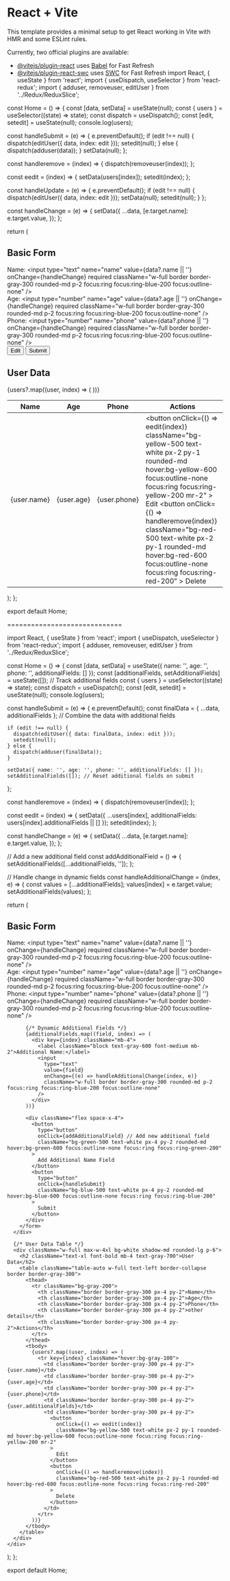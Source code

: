 # React + Vite

This template provides a minimal setup to get React working in Vite with HMR and some ESLint rules.

Currently, two official plugins are available:

- [@vitejs/plugin-react](https://github.com/vitejs/vite-plugin-react/blob/main/packages/plugin-react/README.md) uses [Babel](https://babeljs.io/) for Fast Refresh
- [@vitejs/plugin-react-swc](https://github.com/vitejs/vite-plugin-react-swc) uses [SWC](https://swc.rs/) for Fast Refresh
import React, { useState } from 'react';
import { useDispatch, useSelector } from 'react-redux';
import { adduser, removeuser, editUser } from '../Redux/ReduxSlice';

const Home = () => {
  const [data, setData] = useState(null);
  const { users } = useSelector((state) => state);
  const dispatch = useDispatch();
  const [edit, setedit] = useState(null);
  console.log(users);

  const handleSubmit = (e) => {
    e.preventDefault();
    if (edit !== null) {
      dispatch(editUser({ data, index: edit }));
      setedit(null);
    } else {
      dispatch(adduser(data));
    }
    setData(null);
  };
  

  const handleremove = (index) => {
    dispatch(removeuser(index));
  };

  const eedit = (index) => {
    setData(users[index]);
    setedit(index);
  };

  const handleUpdate = (e) => {
    e.preventDefault();
    if (edit !== null) {
      dispatch(editUser({ data, index: edit }));
      setData(null);
      setedit(null);
    }
  };
  
  const handleChange = (e) => {
    setData({
      ...data,
      [e.target.name]: e.target.value, 
    });
  };

  return (
    <div className="flex flex-col items-center min-h-screen bg-gray-100">
      <div className="bg-white shadow-md rounded-lg p-6 w-full max-w-md mb-8">
        <h2 className="text-2xl font-bold mb-6 text-gray-700">Basic Form</h2>
        <form>
          <div className="mb-4">
            <label className="block text-gray-600 font-medium mb-2">Name:</label>
            <input
              type="text"
              name="name"
              value={data?.name || ''}
              onChange={handleChange}
              required
              className="w-full border border-gray-300 rounded-md p-2 focus:ring focus:ring-blue-200 focus:outline-none"
            />
          </div>
          <div className="mb-4">
            <label className="block text-gray-600 font-medium mb-2">Age:</label>
            <input
              type="number"
              name="age"
              value={data?.age || ''}
              onChange={handleChange}
              required
              className="w-full border border-gray-300 rounded-md p-2 focus:ring focus:ring-blue-200 focus:outline-none"
            />
          </div>
          <div className="mb-4">
            <label className="block text-gray-600 font-medium mb-2">Phone:</label>
            <input
              type="number"
              name="phone"
              value={data?.phone || ''}
              onChange={handleChange}
              required
              className="w-full border border-gray-300 rounded-md p-2 focus:ring focus:ring-blue-200 focus:outline-none"
            />
          </div>
          <div className="flex space-x-4">
            <button
              type="button"
              onClick={handleUpdate}
              className="bg-yellow-500 text-white px-4 py-2 rounded-md hover:bg-yellow-600 focus:outline-none focus:ring focus:ring-yellow-200"
            >
              Edit
            </button>
            <button
              onClick={handleSubmit}
              type="submit"
              className="bg-blue-500 text-white px-4 py-2 rounded-md hover:bg-blue-600 focus:outline-none focus:ring focus:ring-blue-200"
            >
              Submit
            </button>
          </div>
        </form>
      </div>
      <div className="w-full max-w-4xl bg-white shadow-md rounded-lg p-6">
        <h2 className="text-xl font-bold mb-4 text-gray-700">User Data</h2>
        <table className="table-auto w-full text-left border-collapse border border-gray-300">
          <thead>
            <tr className="bg-gray-200">
              <th className="border border-gray-300 px-4 py-2">Name</th>
              <th className="border border-gray-300 px-4 py-2">Age</th>
              <th className="border border-gray-300 px-4 py-2">Phone</th>
              <th className="border border-gray-300 px-4 py-2">Actions</th>
            </tr>
          </thead>
          <tbody>
            {users?.map((user, index) => (
              <tr key={index} className="hover:bg-gray-100">
                <td className="border border-gray-300 px-4 py-2">{user.name}</td>
                <td className="border border-gray-300 px-4 py-2">{user.age}</td>
                <td className="border border-gray-300 px-4 py-2">{user.phone}</td>
                <td className="border border-gray-300 px-4 py-2">
                  <button
                    onClick={() => eedit(index)}
                    className="bg-yellow-500 text-white px-2 py-1 rounded-md hover:bg-yellow-600 focus:outline-none focus:ring focus:ring-yellow-200 mr-2"
                  >
                    Edit
                  </button>
                  <button
                    onClick={() => handleremove(index)}
                    className="bg-red-500 text-white px-2 py-1 rounded-md hover:bg-red-600 focus:outline-none focus:ring focus:ring-red-200"
                  >
                    Delete
                  </button>
                </td>
              </tr>
            ))}
          </tbody>
        </table>
      </div>
    </div>
  );
};

export default Home;


=============================

import React, { useState } from 'react';
import { useDispatch, useSelector } from 'react-redux';
import { adduser, removeuser, editUser } from '../Redux/ReduxSlice';

const Home = () => {
  const [data, setData] = useState({ name: '', age: '', phone: '', additionalFields: [] });
  const [additionalFields, setAdditionalFields] = useState([]); // Track additional fields
  const { users } = useSelector((state) => state);
  const dispatch = useDispatch();
  const [edit, setedit] = useState(null);
  console.log(users);

  const handleSubmit = (e) => {
    e.preventDefault();
    const finalData = { ...data, additionalFields }; // Combine the data with additional fields

    if (edit !== null) {
      dispatch(editUser({ data: finalData, index: edit }));
      setedit(null);
    } else {
      dispatch(adduser(finalData));
    }

    setData({ name: '', age: '', phone: '', additionalFields: [] });
    setAdditionalFields([]); // Reset additional fields on submit
  };

  const handleremove = (index) => {
    dispatch(removeuser(index));
  };

  const eedit = (index) => {
    setData({ ...users[index], additionalFields: users[index].additionalFields || [] });
    setedit(index);
  };

  const handleChange = (e) => {
    setData({
      ...data,
      [e.target.name]: e.target.value,
    });
  };

  // Add a new additional field
  const addAdditionalField = () => {
    setAdditionalFields([...additionalFields, '']);
  };

  // Handle change in dynamic fields
  const handleAdditionalChange = (index, e) => {
    const values = [...additionalFields];
    values[index] = e.target.value;
    setAdditionalFields(values);
  };

  return (
    <div className="flex flex-col items-center min-h-screen bg-gray-100">
      <div className="bg-white shadow-md rounded-lg p-6 w-full max-w-md mb-8">
        <h2 className="text-2xl font-bold mb-6 text-gray-700">Basic Form</h2>
        <form>
          <div className="mb-4">
            <label className="block text-gray-600 font-medium mb-2">Name:</label>
            <input
              type="text"
              name="name"
              value={data?.name || ''}
              onChange={handleChange}
              required
              className="w-full border border-gray-300 rounded-md p-2 focus:ring focus:ring-blue-200 focus:outline-none"
            />
          </div>
          <div className="mb-4">
            <label className="block text-gray-600 font-medium mb-2">Age:</label>
            <input
              type="number"
              name="age"
              value={data?.age || ''}
              onChange={handleChange}
              required
              className="w-full border border-gray-300 rounded-md p-2 focus:ring focus:ring-blue-200 focus:outline-none"
            />
          </div>
          <div className="mb-4">
            <label className="block text-gray-600 font-medium mb-2">Phone:</label>
            <input
              type="number"
              name="phone"
              value={data?.phone || ''}
              onChange={handleChange}
              required
              className="w-full border border-gray-300 rounded-md p-2 focus:ring focus:ring-blue-200 focus:outline-none"
            />
          </div>

          {/* Dynamic Additional Fields */}
          {additionalFields.map((field, index) => (
            <div key={index} className="mb-4">
              <label className="block text-gray-600 font-medium mb-2">Additional Name:</label>
              <input
                type="text"
                value={field}
                onChange={(e) => handleAdditionalChange(index, e)}
                className="w-full border border-gray-300 rounded-md p-2 focus:ring focus:ring-blue-200 focus:outline-none"
              />
            </div>
          ))}

          <div className="flex space-x-4">
            <button
              type="button"
              onClick={addAdditionalField} // Add new additional field
              className="bg-green-500 text-white px-4 py-2 rounded-md hover:bg-green-600 focus:outline-none focus:ring focus:ring-green-200"
            >
              Add Additional Name Field
            </button>
            <button
              type="button"
              onClick={handleSubmit}
              className="bg-blue-500 text-white px-4 py-2 rounded-md hover:bg-blue-600 focus:outline-none focus:ring focus:ring-blue-200"
            >
              Submit
            </button>
          </div>
        </form>
      </div>

      {/* User Data Table */}
      <div className="w-full max-w-4xl bg-white shadow-md rounded-lg p-6">
        <h2 className="text-xl font-bold mb-4 text-gray-700">User Data</h2>
        <table className="table-auto w-full text-left border-collapse border border-gray-300">
          <thead>
            <tr className="bg-gray-200">
              <th className="border border-gray-300 px-4 py-2">Name</th>
              <th className="border border-gray-300 px-4 py-2">Age</th>
              <th className="border border-gray-300 px-4 py-2">Phone</th>
              <th className="border border-gray-300 px-4 py-2">other details</th>
              <th className="border border-gray-300 px-4 py-2">Actions</th>
            </tr>
          </thead>
          <tbody>
            {users?.map((user, index) => (
              <tr key={index} className="hover:bg-gray-100">
                <td className="border border-gray-300 px-4 py-2">{user.name}</td>
                <td className="border border-gray-300 px-4 py-2">{user.age}</td>
                <td className="border border-gray-300 px-4 py-2">{user.phone}</td>
                <td className="border border-gray-300 px-4 py-2">{user.additionalFields}</td>
                <td className="border border-gray-300 px-4 py-2">
                  <button
                    onClick={() => eedit(index)}
                    className="bg-yellow-500 text-white px-2 py-1 rounded-md hover:bg-yellow-600 focus:outline-none focus:ring focus:ring-yellow-200 mr-2"
                  >
                    Edit
                  </button>
                  <button
                    onClick={() => handleremove(index)}
                    className="bg-red-500 text-white px-2 py-1 rounded-md hover:bg-red-600 focus:outline-none focus:ring focus:ring-red-200"
                  >
                    Delete
                  </button>
                </td>
              </tr>
            ))}
          </tbody>
        </table>
      </div>
    </div>
  );
};

export default Home;

